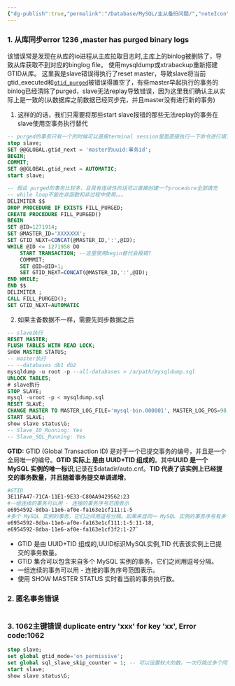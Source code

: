 ```yaml
---
{"dg-publish":true,"permalink":"/Database/MySQL/主从备份问题/","noteIcon":"","created":"","updated":""}
---
```


### 1.  从库同步error 1236 ,master has purged binary logs
该错误常是发现在从库的io进程从主库拉取日志时,主库上的binlog被删除了，导致从库获取不到对应的binglog file。
使用mysqldump或xtrabackup重新搭建GTID从库。
这里我是slave错误得执行了reset master，导致slave将当前gtid_executed和[`gtid_purged`](https://dev.mysql.com/doc/refman/8.0/en/replication-options-gtids.html#sysvar_gtid_purged)被错误得置空了，有些master早起执行的事务的binlog已经清除了purged，slave无法replay导致错误，因为这里我们确认主从实际上是一致的(从数据库之前数据已经同步完，并且master没有进行新的事务)
1. 这样的的话，我们只需要将那些start slave报错的那些无法replay的事务在slave使用空事务执行替代

```sql
-- purged的事务只有一个的时候可以直接terminal session里面直接执行一下命令进行填充
stop slave;
SET @@GLOBAL.gtid_next = 'master的uuid:事务id';
BEGIN;
COMMIT;
SET @@GLOBAL.gtid_next = AUTOMATIC;
start slave;
```

```sql
-- 假设 purged的事务比较多，且具有连续性的话可以直接创建一个procedure全部填充
-- while loop不能在非函数和非过程中使用。。。
DELIMITER $$
DROP PROCEDURE IF EXISTS FILL_PURGED;
CREATE PROCEDURE FILL_PURGED()
BEGIN
SET @ID=1271914;
SET @MASTER_ID='XXXXXXX';
SET GTID_NEXT=CONCAT(@MASTER_ID,':',@ID);
WHILE @ID <= 1271958 DO
	START TRANSACTION; --这里使用begin替代会报错?
	COMMMIT;
	SET @ID=@ID+1;
	SET GTID_NEXT=CONCAT(@MASTER_ID,':',@ID);
END WHILE;
END $$
DELIMITER ;
CALL FILL_PURGED();
SET GTID_NEXT=AUTOMATIC

```
2. 如果主备数据不一样，需要先同步数据之后
```sql
-- slave执行
RESET MASTER;
FLUSH TABLES WITH READ LOCK;
SHOW MASTER STATUS;
-- master执行
-- --databases db1 db2
mysqldump -u root -p --all-databases > /a/path/mysqldump.sql
UNLOCK TABLES;
# slave执行
STOP SLAVE;
mysql -uroot -p < mysqldump.sql
RESET SLAVE;
CHANGE MASTER TO MASTER_LOG_FILE='mysql-bin.000001', MASTER_LOG_POS=98;
START SLAVE;
show slave status\G;
-- Slave_IO_Running: Yes
-- Slave_SQL_Running: Yes
```
**GTID:**
GTID (Global Transaction ID) 是对于一个已提交事务的编号，并且是一个全局唯一的编号。**GTID 实际上 是由 UUID+TID 组成的**。其中**UUID 是一个 MySQL 实例的唯一标识**,记录在$datadir/auto.cnf。**TID 代表了该实例上已经提交的事务数量，并且随着事务提交单调递增**。
```bash
#GTID   
3E11FA47-71CA-11E1-9E33-C80AA9429562:23
#一组连续的事务可以用 - 连接的事务序号范围表示
e6954592-8dba-11e6-af0e-fa163e1cf111:1-5 
#多个 MySQL 实例的事务，它们之间用逗号分隔。如果来自同一 MySQL 实例的事务序号有多个范围区间，各组范围之间用冒号分隔。
e6954592-8dba-11e6-af0e-fa163e1cf111:1-5:11-18,  
e6954592-8dba-11e6-af0e-fa163e1cf3f2:1-27`
```
- GTID 是由 UUID+TID 组成的,UUID标识MySQL实例,TID 代表该实例上已提交的事务数量。
- GTID 集合可以包含来自多个 MySQL 实例的事务，它们之间用逗号分隔。
- 一组连续的事务可以用 - 连接的事务序号范围表示。
- 使用 SHOW MASTER STATUS 实时看当前的事务执行数。

### 2. 匿名事务错误
```sql

```
### 3. 1062主键错误 duplicate entry 'xxx' for key 'xx', Error code:1062

```sql
stop slave;
set global gtid_mode='on_permissive';
set global sql_slave_skip_counter = 1; -- 可以设置较大的数，一次行跳过多个同样的报错事务，start slave之后该值会自动被恢复成0
start slave;
show slave status\G;
```